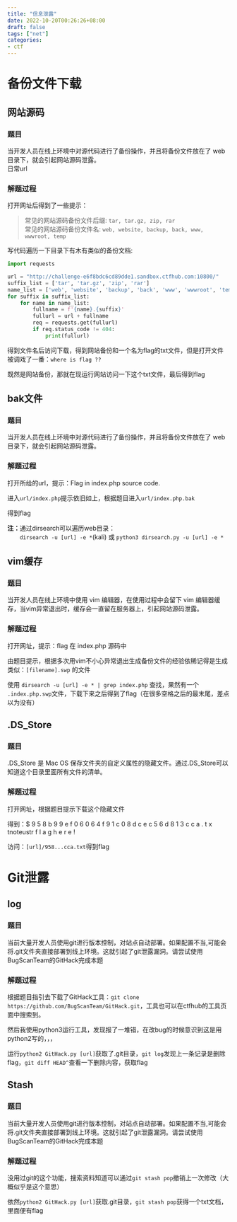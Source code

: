 ```yaml
---
title: "信息泄露"
date: 2022-10-20T00:26:26+08:00
draft: false
tags: ["net"]
categories: 
- ctf
---
```


# 备份文件下载

## 网站源码

### 题目

当开发人员在线上环境中对源代码进行了备份操作，并且将备份文件放在了 web 目录下，就会引起网站源码泄露。<br>日常url

### 解题过程

打开网址后得到了一些提示：

> 常见的网站源码备份文件后缀: `tar, tar.gz, zip, rar`<br>
> 常见的网站源码备份文件名: `web, website, backup, back, www, wwwroot, temp`

写代码遍历一下目录下有木有类似的备份文档:
```python
import requests

url = "http://challenge-e6f8bdc6cd89dde1.sandbox.ctfhub.com:10800/"
suffix_list = ['tar', 'tar.gz', 'zip', 'rar']
name_list = ['web', 'website', 'backup', 'back', 'www', 'wwwroot', 'temp']
for suffix in suffix_list:
    for name in name_list:
        fullname = f'{name}.{suffix}'
        fullurl = url + fullname
        req = requests.get(fullurl)
        if req.status_code != 404:
            print(fullurl)
```

得到文件名后访问下载，得到网站备份和一个名为flag的txt文件，但是打开文件被调戏了一番：`where is flag ??`

既然是网站备份，那就在现运行网站访问一下这个txt文件，最后得到flag

## bak文件

### 题目

当开发人员在线上环境中对源代码进行了备份操作，并且将备份文件放在了 web 目录下，就会引起网站源码泄露。

### 解题过程

打开所给的url，提示：Flag in index.php source code.

进入`url/index.php`提示依旧如上，根据题目进入`url/index.php.bak`

得到flag

<b>注：</b>通过dirsearch可以遍历web目录：<br>&emsp;&emsp;`dirsearch -u [url] -e *`(kali) 或 `python3 dirsearch.py -u [url] -e *`

## vim缓存

### 题目

当开发人员在线上环境中使用 vim 编辑器，在使用过程中会留下 vim 编辑器缓存，当vim异常退出时，缓存会一直留在服务器上，引起网站源码泄露。

### 解题过程

打开网址，提示：flag 在 index.php 源码中

由题目提示，根据多次用vim不小心异常退出生成备份文件的经验依稀记得是生成类似：`[filename].swp` 的文件

使用 `dirsearch -u [url] -e * | grep index.php` 查找，果然有一个 `.index.php.swp`文件，下载下来之后得到了flag（在很多空格之后的最末尾，差点以为没有）

## .DS_Store

### 题目

.DS_Store 是 Mac OS 保存文件夹的自定义属性的隐藏文件。通过.DS_Store可以知道这个目录里面所有文件的清单。

### 解题过程

打开网址，根据题目提示下载这个隐藏文件

得到：$ 9 5 8 b 9 9 e f 0 6 0 6 4 f 9 1 c 0 8 d c e c 5 6 d 8 1 3 c c a . t x tnoteustr    f l a g   h e r e ! 

访问：`[url]/958...cca.txt`得到flag

# Git泄露

## log

### 题目

当前大量开发人员使用git进行版本控制，对站点自动部署。如果配置不当,可能会将.git文件夹直接部署到线上环境。这就引起了git泄露漏洞。请尝试使用BugScanTeam的GitHack完成本题

### 解题过程

根据题目指引去下载了GitHack工具：`git clone https://github.com/BugScanTeam/GitHack.git`，工具也可以在ctfhub的工具页面中搜索到。

然后我使用python3运行工具，发现报了一堆错，在改bug的时候意识到这是用python2写的，，，

运行`python2 GitHack.py [url]`获取了.git目录，`git log`发现上一条记录是删除flag，`git diff HEAD^`查看一下删除内容，获取flag

## Stash

### 题目

当前大量开发人员使用git进行版本控制，对站点自动部署。如果配置不当,可能会将.git文件夹直接部署到线上环境。这就引起了git泄露漏洞。请尝试使用BugScanTeam的GitHack完成本题

### 解题过程

没用过git的这个功能，搜索资料知道可以通过`git stash pop`撤销上一次修改（大概似乎是这个意思）

依然`python2 GitHack.py [url]`获取.git目录，`git stash pop`获得一个txt文档，里面便有flag

